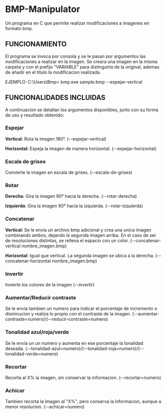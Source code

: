 # BMP-Manipulator
Un programa en C que permite realizar modificaciones a imagenes en formato bmp.


## FUNCIONAMIENTO

El programa se invoca por consola y se le pasan por argumentos las modificaciones a realizar en la imagen. Se creara una imagen en la misma carpeta y con el prefijo "VARIABLE" para distinguirla de la original, ademas de añadir en el titulo la modificacion realizada.

EJEMPLO: C:\Users\Bmp> bmp.exe sample.bmp --espejar-vertical

## FUNCIONALIDADES INCLUIDAS

A continuacion se detallan los argumentos disponibles, junto con su forma de uso y resultado obtenido:

### Espejar

**Vertical**: Rota la imagen 180°. (--espejar-vertical)

**Horizontal**: Espeja la imagen de manera horizontal. (--espejar-horizontal)


### Escala de grises
  Convierte la imagen en escala de grises. (--escala-de-grises)

### Rotar

**Derecha**: Gira la imagen 90° hacia la derecha. (--rotar-derecha)

**Izquierda**: Gira la imagen 90° hacia la izquierda. (--rotar-izquierda)

### Concatenar

**Vertical**: Se le envia un archivo bmp adicional y crea una unica imagen combinando ambos, dejando la segunda imagen arriba. En el caso de ser de resoluciones distintas, se rellena el espacio con un color. (--concatenar-vertical nombre_imagen.bmp)

**Horizontal**: Igual que vertical. La segunda imagen se ubica a la derecha.  (--concatenar-horizontal nombre_imagen.bmp)


### Invertir
  Invierte los colores de la imagen (--invertir)

### Aumentar/Reducir contraste
  Se le envia tambien un numero para indicar el porcentaje de incremento o disminucion y realiza lo propio con el contraste de la imagen. (--aumentar-contraste=numero)/(--reducir-contraste=numero)

### Tonalidad azul/roja/verde
  Se le envia un un numero y aumenta en ese porcentaje la tonalidad deseada. (--tonalidad-azul=numero)/(--tonalidad-roja=numero)/(--tonalidad-verde=numero)


### Recortar
  Recorta al X% la imagen, sin conservar la informacion. (--recortar=numero)


### Achicar
  Tambien recorta la imagen al "X%", pero conserva la informacion, aunque a menor resolucion. (--achicar=numero)
